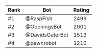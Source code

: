 Rank|Bot|Rating
---|---|---
#1|@RaspFish|2499
#2|@OpeningsBot|2001
#3|@DavidsGuterBot|1513
#4|@pawnrobot|1210
